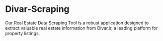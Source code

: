 # Divar-Scraping
Our Real Estate Data Scraping Tool is a robust application designed to extract valuable real estate information from Divar.ir, a leading platform for property listings.
